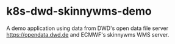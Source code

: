 # k8s-dwd-skinnywms-demo
A demo application using data from DWD's open data file server https://opendata.dwd.de and ECMWF's skinnywms WMS server.

